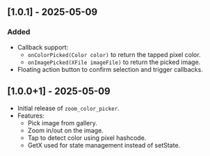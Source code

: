 ## [1.0.1] - 2025-05-09
### Added
- Callback support:
  - `onColorPicked(Color color)` to return the tapped pixel color.
  - `onImagePicked(XFile imageFile)` to return the picked image.
- Floating action button to confirm selection and trigger callbacks.

## [1.0.0+1] - 2025-05-09
- Initial release of `zoom_color_picker`.
- Features:
  - Pick image from gallery.
  - Zoom in/out on the image.
  - Tap to detect color using pixel hashcode.
  - GetX used for state management instead of setState.